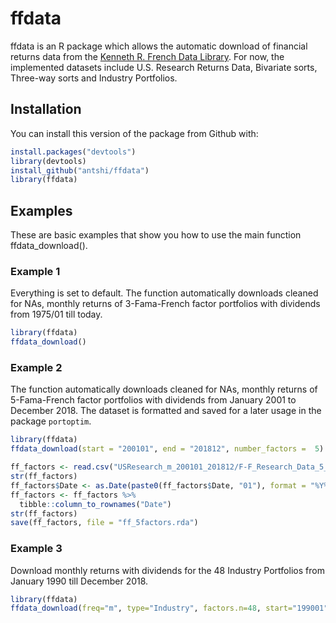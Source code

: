 # ffdata

<!-- badges: start -->
<!-- badges: end -->

ffdata is an R package which allows the automatic download of financial returns data from the [Kenneth R. French Data Library](https://mba.tuck.dartmouth.edu/pages/faculty/ken.french/data_library.html). For now, the implemented datasets include U.S. Research Returns Data, Bivariate sorts, Three-way sorts and Industry Portfolios.

## Installation

You can install this version of the package from Github with:

``` r
install.packages("devtools")
library(devtools)
install_github("antshi/ffdata")
library(ffdata)
```

## Examples

These are basic examples that show you how to use the main function ffdata_download().

### Example 1

Everything is set to default.
The function automatically downloads cleaned for NAs, monthly returns of 3-Fama-French factor portfolios with dividends from 1975/01 till today.

``` r
library(ffdata)
ffdata_download()
```

### Example 2

The function automatically downloads cleaned for NAs, monthly returns of 5-Fama-French factor portfolios with dividends from January 2001 to December 2018. The dataset is formatted and saved for a later usage in the package `portoptim`.

``` r
library(ffdata)
ffdata_download(start = "200101", end = "201812", number_factors =  5)

ff_factors <- read.csv("USResearch_m_200101_201812/F-F_Research_Data_5_Factors_2x3.csv")
str(ff_factors)
ff_factors$Date <- as.Date(paste0(ff_factors$Date, "01"), format = "%Y%m%d")
ff_factors <- ff_factors %>%
  tibble::column_to_rownames("Date")
str(ff_factors)
save(ff_factors, file = "ff_5factors.rda")
```

### Example 3

Download monthly returns with dividends for the 48 Industry Portfolios from January 1990 till December 2018.

```r
library(ffdata)
ffdata_download(freq="m", type="Industry", factors.n=48, start="199001", end="201812")
```
